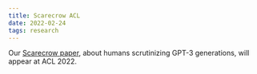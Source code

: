 ```yaml
---
title: Scarecrow ACL
date: 2022-02-24
tags: research
---
```


Our [Scarecrow paper](https://arxiv.org/pdf/2107.01294.pdf), about humans scrutinizing GPT-3 generations, will appear at ACL 2022.

